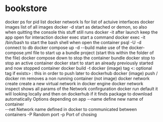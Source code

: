 # bookstore
docker ps   for pid list
docker network ls   for list of actuive interfaces
docker images       list of all images
docker -d   start as detached or demon, so also when quitting the console this stuff still runs
docker -it  after launch keep the app open for interaction
docker exec start a command
    docker exec -it <docker pid> /bin/bash      to start the bash shell when open the container
        psql -U <username> -d <database>    connect to db
docker compose up -d --build    make use of the docker-compose.yml file to start up
                                a bundle project    (start this within the folder of the file)
docker compose down     to stop the container bundle
docker stop <container name>     to stop an active container
docker start <container name>    to start an already previously started and now stopped container
docker build -t <new image name> <src app path>
docker (image) tag <source image><: optional tag if exists> <target imagename>:<new tag name like latest>
                                this in order to push later to dockerhub
docker (image) push <docker login>/<image including tag>
docker rm <container name>      removes a non running container (not image)
docker network create <new docker network name> create a new virtual network in docker engine
docker network inspect <docker network name>    shows all params of the Network confirguration
docker run <docker image name>  default it will looking locally
                                and then on dockerhub if it finds package to download automatically
                Options depending on app
    --name <container name>     define new name of container   
    --net <docker network name> Network name defined in docker to communicated between containers
    -P                          Random port
    -p <port from : port to>    Port of chosing
